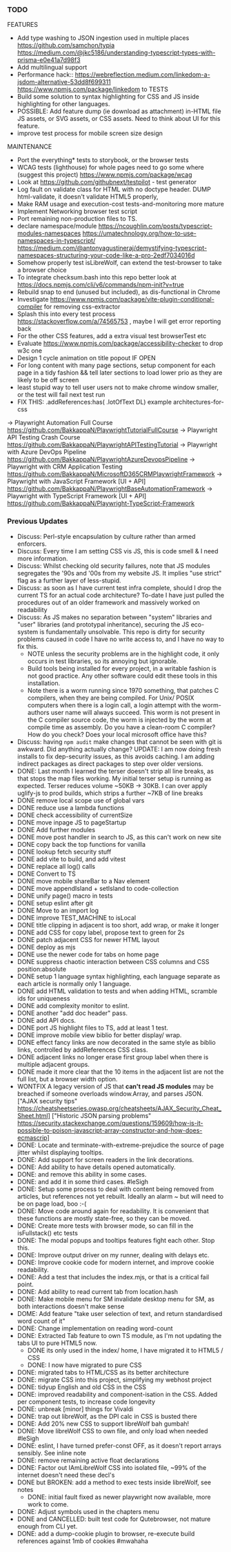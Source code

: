 ### TODO

FEATURES
- Add type washing to JSON ingestion used in multiple places https://github.com/samchon/typia https://medium.com/@jkc5186/understanding-typescript-types-with-prisma-e0e41a7d98f3 
- Add multilingual support
- Performance hack:: https://webreflection.medium.com/linkedom-a-jsdom-alternative-53dd8f699311 https://www.npmjs.com/package/linkedom   to TESTS
- Build some solution to syntax highlighting for CSS and JS inside highlighting for other languages. 
- POSSIBLE: Add feature dump (ie download as attachment) in-HTML file JS assets, or SVG assets, or CSS assets.  Need to think about UI for this feature.
- improve test process for mobile screen size design

MAINTENANCE
- Port the everything* tests to storybook, or the browser tests
- WCAG tests (lighthouse) for whole pages need to go some where (suggest this project) https://www.npmjs.com/package/wcag 
- Look at https://github.com/githubnext/testpilot - test generator
- Log fault on validate class for HTML with no doctype header.   DUMP html-validate, it doesn't validate HTML5 properly,
- Make RAM usage and execution-cost tests-and-monitoring more mature
- Implement Networking browser test script
- Port remaining non-production files to TS.  
- declare namespace/module https://ncoughlin.com/posts/typescript-modules-namespaces  https://umatechnology.org/how-to-use-namespaces-in-typescript/  https://medium.com/@antonyagustineraj/demystifying-typescript-namespaces-structuring-your-code-like-a-pro-2edf7034016d 
- Somehow properly test isLibreWolf, can extend the test-browser to take a browser choice 
- To integrate checksum.bash into this repo better look at https://docs.npmjs.com/cli/v6/commands/npm-init?v=true
- Rebuild snap to end (unused but included), as dis-functional in Chrome  
- Investigate https://www.npmjs.com/package/vite-plugin-conditional-compiler for removing css-extractor
- Splash this into every test process https://stackoverflow.com/a/74565753 , maybe I will get error reporting back
- For the other CSS features, add a extra visual test browserTest etc
- Evaluate https://www.npmjs.com/package/accessibility-checker to drop w3c one
- Design 1 cycle animation on title popout IF OPEN 
- For long content with many page sections, setup component for each page in a tidy fashion && tell later sections to load lower prio as they are likely to be off screen
- least stupid way to tell user users not to make chrome window smaller, or the test will fail next test run
- FIX THIS: .addReferences:has( .lotOfText DL) example architectures-for-css 

-> Playwright Automation Full Course https://github.com/BakkappaN/PlaywrightTutorialFullCourse
-> Playwright API Testing Crash Course https://github.com/BakkappaN/PlaywrightAPITestingTutorial
-> Playwright with Azure DevOps Pipeline https://github.com/BakkappaN/PlaywrightAzureDevopsPipeline
-> Playwright with CRM Application Testing https://github.com/BakkappaN/MicrosoftD365CRMPlaywrightFramework
-> Playwright with JavaScript Framework [UI + API] https://github.com/BakkappaN/PlaywrightBaseAutomationFramework
-> Playwright with TypeScript Framework [UI + API] https://github.com/BakkappaN/Playwright-TypeScript-Framework

### Previous Updates

- Discuss: Perl-style encapsulation by culture rather than armed enforcers.
- Discuss: Every time I am setting CSS vis JS, this is code smell & I need more information.
- Discuss: Whilst checking old security failures, note that JS modules segregates the '90s and '00s from my website JS.  It implies "use strict" flag as a further layer of less-stupid.
- Discuss: as soon as I have current test infra complete, should I drop the current TS for an actual code architecture?  To-date I have just pulled the procedures out of an older framework and massively worked on readability
- Discuss: As JS makes no separation between "system" libraries and "user" libraries (and prototypal inheritance), securing the JS eco-system is fundamentally unsolvable.   This repo is dirty for security problems caused in code I have no write access to, and I have no way to fix this.  
  - NOTE unless the security problems are in the highlight code, it only occurs in test libraries, so its annoying but ignorable.
  - Build tools being installed for every project, in a writable fashion is not good practice.   Any other software could edit these tools in this installation.  
  - Note there is a worm running since 1970 something, that patches C compilers, when they are being compiled.  For Unix/ POSIX computers when there is a login call, a login attempt with the worm-authors user name will always succeed.  This worm is not present in the C compiler source code, the worm is injected by the worm at compile time as assembly.  Do you have a clean-room C compiler?  How do you check?  Does your local microsoft office have this?
- Discuss: having `npm audit` make changes that cannot be seen with git is awkward.   Did anything actually change?   UPDATE: I am now doing fresh installs to fix dep-security issues, as this avoids caching.   I am adding indirect packages as direct packages to step over older versions.
- DONE: Last month I learned the terser doesn't strip all line breaks, as that stops the map files working.  My initial terser setup is running as expected.   Terser reduces volume ~50KB -> 30KB.  I can over apply uglify-js to prod builds, which strips a further ~7KB of line breaks
- DONE remove local scope use of global vars
- DONE reduce use a lambda functions
- DONE check accessibility of currentSize
- DONE move inpage JS to pageStartup
- DONE Add further modules
- DONE move post handler in search to JS, as this can't work on new site 
- DONE copy back the top functions for vanilla 
- DONE lookup fetch security stuff 
- DONE add vite to build, and add vitest
- DONE replace all log() calls
- DONE Convert to TS
- DONE move mobile shareBar to a Nav element
- DONE move appendIsland + setIsland to code-collection 
- DONE unify page() macro in tests
- DONE setup eslint after git
- DONE Move to an import log 
- DONE improve TEST_MACHINE to isLocal
- DONE title clipping in adjacent is too short, add wrap, or make it longer
- DONE add CSS for copy label, propose text to green for 2s
- DONE patch adjacent CSS for newer HTML layout
- DONE deploy as mjs
- DONE use the newer code for tabs on home page
- DONE suppress chaotic interaction between CSS columns and CSS position:absolute
- DONE setup 1 language syntax highlighting, each language separate as each article is normally only 1 language.
- DONE add HTML validation to tests and when adding HTML, scramble ids for uniqueness
- DONE add complexity monitor to eslint.
- DONE another "add doc header" pass.
- DONE add API docs.
- DONE port JS highlight files to TS, add at least 1 test.
- DONE improve mobile view biblio for better display/ wrap.
- DONE effect fancy links are now decorated in the same style as biblio links, controlled by addReferences CSS class.
- DONE adjacent links no longer erase first group label when there is multiple adjacent groups.
- DONE made it more clear that the 10 items in the adjacent list are not the full list, but a browser width option.
- WONTFIX A legacy version of JS that **can't read JS modules** may be breached if someone overloads window.Array, and parses JSON. ["AJAX security tips" https://cheatsheetseries.owasp.org/cheatsheets/AJAX_Security_Cheat_Sheet.html] ["Historic JSON parsing problems" https://security.stackexchange.com/questions/159609/how-is-it-possible-to-poison-javascript-array-constructor-and-how-does-ecmascrip]
- DONE: Locate and terminate-with-extreme-prejudice the source of page jitter whilst displaying tooltips. 
- DONE: Add support for screen readers in the link decorations.
- DONE: Add ability to have details opened automatically.
- DONE:     and remove this ability in some cases.
- DONE:     and add it in some third cases. #leSigh
- DONE: Setup some process to deal with content being removed from articles, but references not yet rebuilt.  Ideally an alarm ~ but will need to be on page load, boo :-( 
- DONE: Move code around again for readability.  It is convenient that these functions are mostly state-free, so they can be moved.
- DONE: Create more tests with browser mode, so can fill in the isFullstack() etc tests
- DONE: The modal popups and tooltips features fight each other.  Stop this.
- DONE: Improve output driver on my runner, dealing with delays etc.
- DONE: Improve cookie code for modern internet, and improve cookie readability.
- DONE: Add a test that includes the index.mjs, or that is a critical fail point. 
- DONE: Add ability to read current tab from location.hash
- DONE: Make mobile menu for SM invalidate desktop menu for SM, as both interactions doesn't make sense
- DOME: Add feature "take user selection of text, and return standardised word count of it"
- DONE: Change implementation on reading word-count 
- DONE: Extracted Tab feature to own TS module, as I'm not updating the tabs UI to pure HTML5 now.
  - DONE its only used in the index/ home, I have migrated it to HTML5 / CSS 
  - DONE: I now have migrated to pure CSS  
- DONE: migrated tabs to HTML/CSS as its better architecture
- DONE: migrate CSS into this project, simplifying my webhost project
- DONE: tidyup English and old CSS in the CSS
- DONE: improved readability and component-isation in the CSS.  Added per component tests, to increase code longevity
- DONE: unbreak [minor] things for Vivaldi
- DONE: trap out libreWolf, as the DPI calc in CSS is busted there
- DONE: Add 20% new CSS to support libreWolf bah gumbah! 
- DONE: Move libreWolf CSS to own file, and only load when needed #leSigh
- DONE: eslint, I have turned prefer-const OFF, as it doesn't report arrays sensibly.  See inline note
- DONE: remove remaining active float declarations
- DONE: Factor out IAmLibreWolf CSS into isolated file, ~99% of the internet doesn't need these decl's 
- DONE but BROKEN: add a method to exec tests inside libreWolf, see notes 
  - DONE: initial fault fixed as newer playwright now available, more work to come.
- DONE: Adjust symbols used in the chapters menu
- DONE and CANCELLED: built test code for Qutebrowser, not mature enough from CLI yet.
- DONE: add a dump-cookie plugin to browser, re-execute build references against 1mb of cookies #mwahaha


